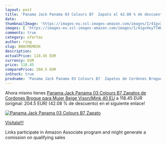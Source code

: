 ```yaml
---
layout: post
title: 'Panama Jack Panama 03 Colours B7  Zapato al 42.08 % de descuento'
date: 
thumbnailImage: 'https://images-eu.ssl-images-amazon.com/images/I/41gvXeyTlWL._SL200_.jpg'
images: [ 'https://images-eu.ssl-images-amazon.com/images/I/41gvXeyTlWL._SL200_.jpg' ]
comments: true
category: ofertas
author: ring
slug: B00CM6M85K
description:
actualPrice: 118.45 EUR
currency: EUR
price: 118.45
comparePrice: 204.5 EUR
inStock: true
prodname: 'Panama Jack Panama 03 Colours B7  Zapatos de Cordones Brogue para Mujer  Beige  Vison/Mink   40 EU'
---
```


Ahora mismo tienes [Panama Jack Panama 03 Colours B7  Zapatos de Cordones Brogue para Mujer  Beige  Vison/Mink   40 EU](https://www.amazon.es/dp/B00CM6M85K/?tag=tolees-21) a 118.45 EUR (original: 204.5 EUR) (42.08 %  de descuento) en el siguiente enlace!

[![Panama Jack Panama 03 Colours B7  Zapato](https://images-eu.ssl-images-amazon.com/images/I/41gvXeyTlWL._SL200_.jpg)](https://www.amazon.es/dp/B00CM6M85K/?tag=tolees-21)

[Visítala!!!](https://www.amazon.es/dp/B00CM6M85K/?tag=tolees-21)

Links participate in Amazon Associate program and might generate a comission on qualifying sales
